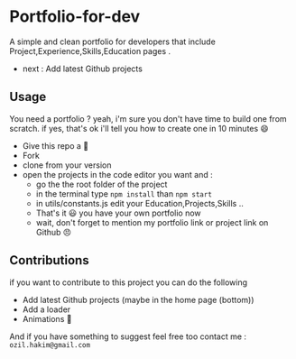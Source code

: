 # Portfolio-for-dev

A simple and clean portfolio for developers that include Project,Experience,Skills,Education pages .

- next : Add latest Github projects

## Usage

You need a portfolio ? yeah, i'm sure you don't have time to build one from scratch.
if yes, that's ok i'll tell you how to create one in 10 minutes 😄

- Give this repo a 🌟
- Fork
- clone from your version
- open the projects in the code editor you want and :
  - go the the root folder of the project
  - in the terminal type `npm install` than `npm start`
  - in utils/constants.js edit your Education,Projects,Skills ..
  - That's it 😃 you have your own portfolio now
  - wait, don't forget to mention my portfolio link or project link on Github 😠

## Contributions

if you want to contribute to this project you can do the following

- Add latest Github projects (maybe in the home page (bottom))
- Add a loader
- Animations 🙉

And if you have something to suggest feel free too contact me : `ozil.hakim@gmail.com`
